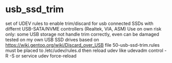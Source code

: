 # usb_ssd_trim
set of UDEV rules to enable trim/discard for usb connected SSDs with differnt USB-SATA/NVME controllers (Realtek, VIA, ASM)
Use on own risk only: some USB storage not handle trim correctly, even can be damaged 
tested on my own USB SSD drives 
based on https://wiki.gentoo.org/wiki/Discard_over_USB
file 50-usb-ssd-trim.rules must be placed to /etc/udev/rules.d
then reload udev like 
udevadm control -R -S
or
service udev force-reload
